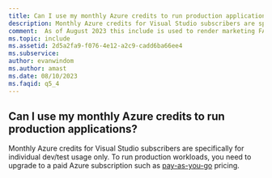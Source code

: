 ```yaml
---
title: Can I use my monthly Azure credits to run production applications?
description: Monthly Azure credits for Visual Studio subscribers are specifically for individual dev/test usage only. 
comment:  As of August 2023 this include is used to render marketing FAQ content for VS Subscriptions in the following portals - VSCom, Manage, and My portals. It was not used for learn.microsoft.com content at that time.  SMEs are Evan Windom and Larissa Crawford of Red Door Collaborative and Sharvari Dighe.
ms.topic: include
ms.assetid: 2d5a2fa9-f076-4e12-a2c9-cadd6ba66ee4
ms.subservice: 
author: evanwindom
ms.author: amast
ms.date: 08/10/2023
ms.faqid: q5_4
---
```


## Can I use my monthly Azure credits to run production applications?

Monthly Azure credits for Visual Studio subscribers are specifically for individual dev/test usage only. To run production workloads, you need to upgrade to a paid Azure subscription such as [pay-as-you-go](https://azure.microsoft.com/offers/ms-azr-0003p/) pricing.
